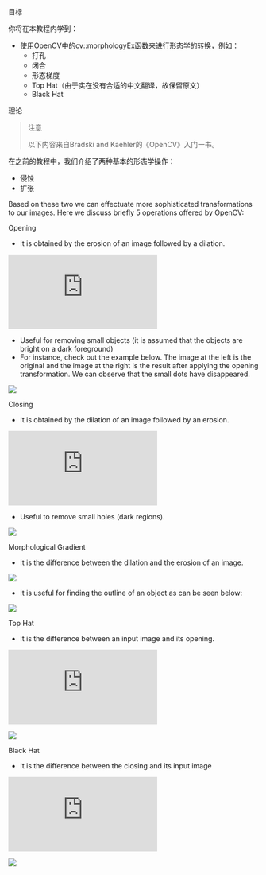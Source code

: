 目标

你将在本教程内学到：

* 使用OpenCV中的cv::morphologyEx函数来进行形态学的转换，例如：
    * 打孔
    * 闭合
    * 形态梯度
    * Top Hat（由于实在没有合适的中文翻译，故保留原文）
    * Black Hat

理论

> 注意
> 
> 以下内容来自Bradski and Kaehler的《OpenCV》入门一书。

在之前的教程中，我们介绍了两种基本的形态学操作：

* 侵蚀
* 扩张

Based on these two we can effectuate more sophisticated transformations to our images. Here we discuss briefly 5 operations offered by OpenCV:

Opening

* It is obtained by the erosion of an image followed by a dilation.

![](http://latex.codecogs.com/gif.latex?dst=open(src,element)=dilate(erode(src,element)))

* Useful for removing small objects (it is assumed that the objects are bright on a dark foreground)
* For instance, check out the example below. The image at the left is the original and the image at the right is the result after applying the opening transformation. We can observe that the small dots have disappeared.

![](https://docs.opencv.org/4.1.0/Morphology_2_Tutorial_Theory_Opening.png)

Closing

* It is obtained by the dilation of an image followed by an erosion.

![](http://latex.codecogs.com/gif.latex?dst=close(src,element)=erode(dilate(src,element)))

* Useful to remove small holes (dark regions).

![](https://docs.opencv.org/4.1.0/Morphology_2_Tutorial_Theory_Closing.png)

Morphological Gradient

* It is the difference between the dilation and the erosion of an image.

![](http://latex.codecogs.com/gif.latex?dst=morph_{grad}(src,element)=dilate(src,element)-erode(src,element))

* It is useful for finding the outline of an object as can be seen below:

![](https://docs.opencv.org/4.1.0/Morphology_2_Tutorial_Theory_Gradient.png)

Top Hat

* It is the difference between an input image and its opening.

![](http://latex.codecogs.com/gif.latex?dst=tophat(src,element)=src-open(src,element))

![](https://docs.opencv.org/4.1.0/Morphology_2_Tutorial_Theory_TopHat.png)

Black Hat

* It is the difference between the closing and its input image

![](http://latex.codecogs.com/gif.latex?dst=blackhat(src,element)=close(src,element)-src)

![](https://docs.opencv.org/4.1.0/Morphology_2_Tutorial_Theory_BlackHat.png)
